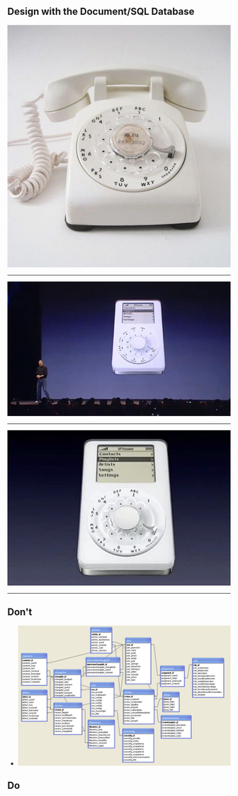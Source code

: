 ## Design with the Document/SQL Database

![rotary-phone](img/rotary-phone.jpg)

---

![jobs1](img/steve-jobs-iphone-1.jpg)

---

![jobs2](img/steve-jobs-iphone-2.jpg)

---

## Don't

- ![jobs2](img/info-database-schema.jpg)

## Do